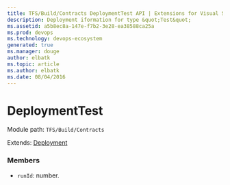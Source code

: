 ```yaml
---
title: TFS/Build/Contracts DeploymentTest API | Extensions for Visual Studio Team Services
description: Deployment iformation for type &quot;Test&quot;
ms.assetid: a5b8ec8a-147e-f7b2-3e28-ea38588ca25a
ms.prod: devops
ms.technology: devops-ecosystem
generated: true
ms.manager: douge
author: elbatk
ms.topic: article
ms.author: elbatk
ms.date: 08/04/2016
---
```


# DeploymentTest

Module path: `TFS/Build/Contracts`

Extends: [Deployment](./Deployment.md)

### Members

* `runId`: number. 

